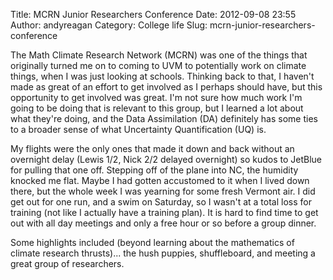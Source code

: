 Title: MCRN Junior Researchers Conference
Date: 2012-09-08 23:55
Author: andyreagan
Category: College life
Slug: mcrn-junior-researchers-conference

The Math Climate Research Network (MCRN) was one of the things that
originally turned me on to coming to UVM to potentially work on climate
things, when I was just looking at schools. Thinking back to that, I
haven't made as great of an effort to get involved as I perhaps should
have, but this opportunity to get involved was great. I'm not sure how
much work I'm going to be doing that is relevant to this group, but I
learned a lot about what they're doing, and the Data Assimilation (DA)
definitely has some ties to a broader sense of what Uncertainty
Quantification (UQ) is.

My flights were the only ones that made it down and back without an
overnight delay (Lewis 1/2, Nick 2/2 delayed overnight) so kudos to
JetBlue for pulling that one off. Stepping off of the plane into NC, the
humidity knocked me flat. Maybe I had gotten accustomed to it when I
lived down there, but the whole week I was yearning for some fresh
Vermont air. I did get out for one run, and a swim on Saturday, so I
wasn't at a total loss for training (not like I actually have a training
plan). It is hard to find time to get out with all day meetings and only
a free hour or so before a group dinner.

Some highlights included (beyond learning about the mathematics of
climate research thrusts)... the hush puppies, shuffleboard, and meeting
a great group of researchers.
